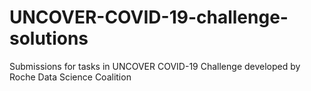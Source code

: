 # UNCOVER-COVID-19-challenge-solutions
Submissions for tasks in UNCOVER COVID-19 Challenge developed by Roche Data Science Coalition
